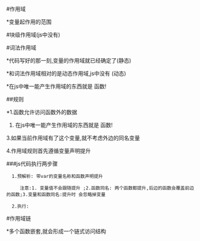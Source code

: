 \#作用域

\*变量起作用的范围

\#块级作用域\(js中没有\)

\#词法作用域

\*代码写好的那一刻,变量的作用域就已经确定了\(静态\)

\*和词法作用域相对的是动态作用域,js中没有 \(动态\)

\*在js中唯一能产生作用域的东西就是  函数!

\#\#规则

\*1.函数允许访问函数外的数据

1. 在js中唯一能产生作用域的东西就是 函数!

  3.如果当前作用域有了这个变量,就不考虑外边的同名变量

  4.作用域规则首先遵循变量声明提升


\#\#\#js代码执行两步骤

```
  1.预解析: 带var的变量名称和函数声明提升

     注意:1. 变量值不会跟随提升 ;2.函数同名: 两个函数都提升,后边的函数会覆盖前边的函数;3.变量和函数同名:提升时 会忽略掉变量 

  2.执行: 
```

\#作用域链

\*多个函数嵌套,就会形成一个链式访问结构

